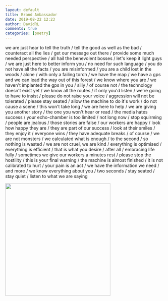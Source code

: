 ```yaml
---  
layout: default  
title: Brand Ambassador  
date: 2019-08-22 12:23  
author: DavidRL  
comments: true  
categories: [poetry]  
---  
```

we are just hear to tell the truth / tell the good as well as the bad / counteract all the lies / get our message out there / provide some much needed perspective / all hail the benevolent bosses / let's keep it light guys / we are just here to better inform you / no need for such language / you do not have all the facts / you are misinformed / you are a child lost in the woods / alone / with only a failing torch / we have the map / we have a gps and we can lead the way out of this forest / we know where you are / we haven't implanted the gps in you / silly / of course not / the technology doesn't exist yet / we know all the routes / if only you'd listen / we're going to have to insist / please do not raise your voice / aggression will not be tolerated / please stay seated / allow the machine to do it's work / do not cause a scene / this won't take long / we are here to help / we are giving you another story / the one you won't hear or read / the media hates success / your echo-chamber is too limited / not long now / stop squirming / people are jealous / those stories are false / our workers are happy / look how happy they are / they are part of our success / look at their smiles / they enjoy it / everyone wins / they have adequate breaks / of course / we are not monsters / we calculated what is enough / to the second / so nothing is wasted / we are not cruel, we are kind / everything is optimised / everything is efficient / that is what you desire / after all / embracing life fully / sometimes we give our workers a minutes rest / please stop the hostility / this is your final warning / the machine is almost finished / it is not calibrated to hurt / your pain is an act / we have the information we need / and more / we know everything about you / two seconds / stay seated / stay quiet / listen to what we are saying  

<img class="wp-image-2306 failed alignnone " src="https://davidralphlewis.co.uk/wp-content/uploads/2019/08/20190822_1320072167555884707524577-1.jpg" width="333" height="357" />  
